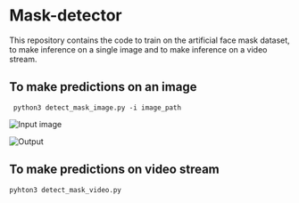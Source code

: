 # Mask-detector
This repository contains the code to train on the artificial face mask dataset, to make inference on a single image and to make inference on a video stream.

## To make predictions on an image
``` python3 detect_mask_image.py -i image_path```

![Input image](images/2.jpeg)

![Output](images/output.png)

## To make predictions on video stream
``` pyhton3 detect_mask_video.py ```
